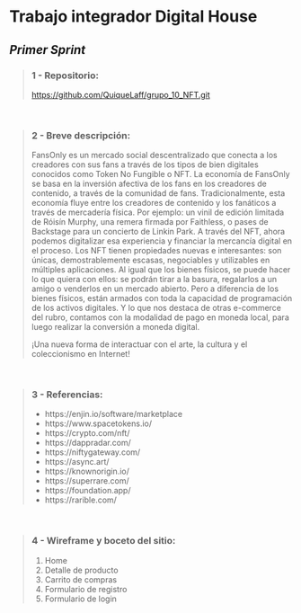 # Trabajo integrador Digital House

## _Primer Sprint_

<blockquote>
<h3><strong> 1 - Repositorio:</strong></h3>

<a href= "https://github.com/QuiqueLaff/grupo_10_NFT.git">https://github.com/QuiqueLaff/grupo_10_NFT.git</a>
</blockquote>
<br>

<blockquote>
    <h3><strong> 2 - Breve descripción: </strong></h3>

<p>FansOnly es un mercado social descentralizado que conecta a los creadores con sus fans a través de los tipos de bien digitales conocidos como Token No Fungible o NFT. La economía de FansOnly se basa en la inversión afectiva de los fans en los creadores de contenido, a través de la comunidad de fans. Tradicionalmente, esta economía fluye entre los creadores de contenido y los fanáticos a través de mercadería física. Por ejemplo: un vinil de edición limitada de Róisín Murphy, una remera firmada por Faithless, o pases de Backstage para un concierto de Linkin Park. 
A través del NFT, ahora podemos digitalizar esa experiencia y financiar la mercancía digital en el proceso. Los NFT tienen propiedades nuevas e interesantes: son únicas, demostrablemente escasas, negociables y utilizables en múltiples aplicaciones. Al igual que los bienes físicos, se puede hacer lo que quiera con ellos: se podrán tirar a la basura, regalarlos a un amigo o venderlos en un mercado abierto. Pero a diferencia de los bienes físicos, están armados con toda la capacidad de programación de los activos digitales. Y lo que nos destaca de otras e-commerce del rubro, contamos con la modalidad de pago en moneda local, para luego realizar la conversión a moneda digital.

¡Una nueva forma de interactuar con el arte, la cultura y el coleccionismo en Internet!</p>
</blockquote>
<br>
<blockquote>
    <h3><strong>3 - Referencias:</strong></h3>
        <ul>
            <li>https://enjin.io/software/marketplace</li>
            <li>https://www.spacetokens.io/</li>
            <li>https://crypto.com/nft/</li>
            <li>https://dappradar.com/</li>
            <li>https://niftygateway.com/</li>
            <li>https://async.art/</li>
            <li>https://knownorigin.io/</li>
            <li>https://superrare.com/</li>
            <li>https://foundation.app/</li>
            <li>https://rarible.com/</li>
        </ul>
</blockquote>
<br>
<blockquote>
    <h3><strong>4 - Wireframe y boceto del sitio:</strong></h3>
        <ol>
            <li>Home</li>
            <li>Detalle de producto</li>
            <li>Carrito de compras</li>
            <li>Formulario de registro</li>
            <li>Formulario de login</li>
        </ol>
</blockquote>

